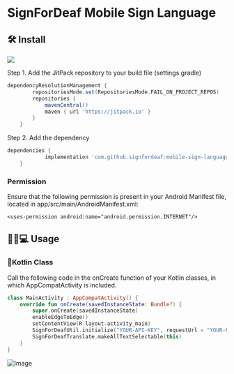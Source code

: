 # SignForDeaf Mobile Sign Language

## 🛠️ Install
[![](https://jitpack.io/v/signfordeaf/mobile-sign-language-translation-kt.svg)](https://jitpack.io/#signfordeaf/mobile-sign-language-translation-kt)
  
 Step 1. Add the JitPack repository to your build file (settings.gradle)
```gradle
dependencyResolutionManagement {
		repositoriesMode.set(RepositoriesMode.FAIL_ON_PROJECT_REPOS)
		repositories {
			mavenCentral()
			maven { url 'https://jitpack.io' }
		}
	}
```
  Step 2. Add the dependency
```gradle
dependencies {
	        implementation 'com.github.signfordeaf:mobile-sign-language-translation-kt:1.0.3'
	}
```

### Permission
Ensure that the following permission is present in your Android Manifest file, located in app/src/main/AndroidManifest.xml:
```
<uses-permission android:name="android.permission.INTERNET"/>
```

## 🧑🏻💻 Usage

###  📄Kotlin Class
   Call the following code in the onCreate function of your Kotlin classes, in which AppCompatActivity is included.
```kotlin
class MainActivity : AppCompatActivity() {
    override fun onCreate(savedInstanceState: Bundle?) {
        super.onCreate(savedInstanceState)
        enableEdgeToEdge()
        setContentView(R.layout.activity_main)
        SignForDeafUtil.initialize("YOUR-API-KEY", requestUrl = "YOUR-REQUEST-URL")
        SignForDeafTranslate.makeAllTextSelectable(this)
    }
}
```
![Image](https://imgur.com/L3uxMEa.png)
